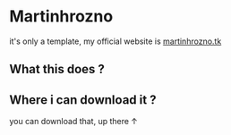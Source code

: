 
# Martinhrozno
it's only a template, my official website is <a href="https://www.martinhrozno.tk">martinhrozno.tk</a>
## What this does ?

## Where i can download it ?
you can download that, up there ↑

